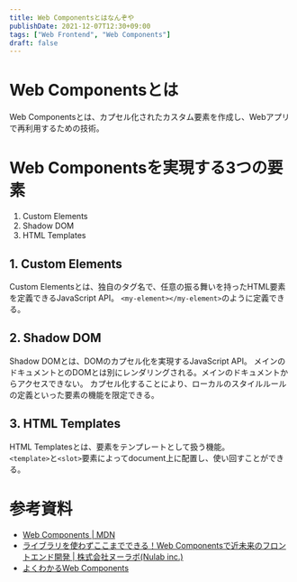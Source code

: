 ```yaml
---
title: Web Componentsとはなんぞや
publishDate: 2021-12-07T12:30+09:00
tags: ["Web Frontend", "Web Components"]
draft: false
---
```


# Web Componentsとは

Web Componentsとは、カプセル化されたカスタム要素を作成し、Webアプリで再利用するための技術。

# Web Componentsを実現する3つの要素

1. Custom Elements
2. Shadow DOM
3. HTML Templates

## 1. Custom Elements

Custom Elementsとは、独自のタグ名で、任意の振る舞いを持ったHTML要素を定義できるJavaScript API。
`<my-element></my-element>`のように定義できる。

## 2. Shadow DOM

Shadow DOMとは、DOMのカプセル化を実現するJavaScript API。
メインのドキュメントとのDOMとは別にレンダリングされる。メインのドキュメントからアクセスできない。
カプセル化することにより、ローカルのスタイルルールの定義といった要素の機能を限定できる。

## 3. HTML Templates

HTML Templatesとは、要素をテンプレートとして扱う機能。  
`<template>`と`<slot>`要素によってdocument上に配置し、使い回すことができる。

# 参考資料

- [Web Components | MDN](https://developer.mozilla.org/ja/docs/Web/Web_Components)
- [ライブラリを使わずここまでできる！Web Componentsで近未来のフロントエンド開発 | 株式会社ヌーラボ(Nulab inc.)](https://nulab.com/ja/blog/cacoo/web-components/)
- [よくわかるWeb Components](https://www.amazon.co.jp/dp/B07J5R83PY)
